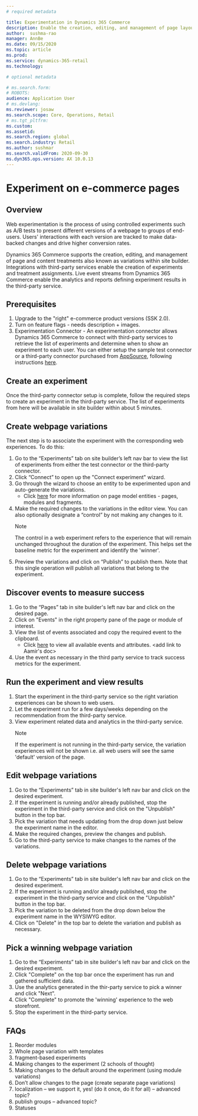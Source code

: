 ```yaml
---
# required metadata

title: Experimentation in Dynamics 365 Commerce
description: Enable the creation, editing, and management of page layout and content treatments in site builder. End-to-end experimentation support will be enabled for e-commerce pages, as well as entities within a page.
author:  sushma-rao 
manager: AnnBe
ms.date: 09/15/2020
ms.topic: article
ms.prod: 
ms.service: dynamics-365-retail
ms.technology: 

# optional metadata

# ms.search.form: 
# ROBOTS: 
audience: Application User
# ms.devlang: 
ms.reviewer: josaw
ms.search.scope: Core, Operations, Retail
# ms.tgt_pltfrm: 
ms.custom: 
ms.assetid: 
ms.search.region: global
ms.search.industry: Retail
ms.author: sushmar
ms.search.validFrom: 2020-09-30
ms.dyn365.ops.version: AX 10.0.13
---
```



# Experiment on e-commerce pages
## Overview
Web experimentation is the process of using controlled experiments such as A/B tests to present different versions of a webpage to groups of end-users. Users' interactions with each version are tracked to make data-backed changes and drive higher conversion rates.

Dynamics 365 Commerce supports the creation, editing, and management of page and content treatments also known as variations within site builder. Integrations with third-party services enable the creation of experiments and treatment assignments. Live event streams from Dynamics 365 Commerce enable the analytics and reports defining experiment results in the third-party service.

<Generate a hypothesis aimed at driving up conversions.>

## Prerequisites
1. Upgrade to the "right" e-commerce product versions (SSK 2.0).
1. Turn on feature flags - needs description + images.
1. Experimentation Connector - An experimentation connector allows Dynamics 365 Commerce to connect with third-party services to retrieve the list of experiments and determine when to show an experiment to each user. You can either setup the sample test connector or a third-party connector purchased from [AppSource](https://appsource.microsoft.com), following instructions [here](https://docs.microsoft.com/en-us/dynamics365/commerce/e-commerce-extensibility/connectors).

## Create an experiment
Once the third-party connector setup is complete, follow the required steps to create an experiment in the third-party service. The list of experiments from here will be available in site builder within about 5 minutes.

## Create webpage variations
The next step is to associate the experiment with the corresponding web experiences. To do this:
1. Go to the “Experiments” tab on site builder’s left nav bar to view the list of experiments from either the test connector or the third-party connector. 
1. Click “Connect” to open up the "Connect experiment" wizard.
1. Go through the wizard to choose an entity to be experimented upon and auto-generate the variations. 
    - Click [here](https://docs.microsoft.com/en-us/dynamics365/commerce/page-elements-overview) for more information on page model entities - pages, modules and fragments.
1. Make the required changes to the variations in the editor view. You can also optionally designate a “control” by not making any changes to it.
    > [!NOTE]
    > The control in a web experiment refers to the experience that will remain unchanged throughout the duration of the experiment. This helps set the baseline metric for the experiment and identify the 'winner'.
1. Preview the variations and click on “Publish” to publish them. Note that this single operation will publish all variations that belong to the experiment.

## Discover events to measure success
1. Go to the “Pages” tab in site builder's left nav bar and click on the desired page. 
1. Click on "Events" in the right property pane of the page or module of interest.
1. View the list of events associated and copy the required event to the clipboard.
    - Click [here](https://docs.microsoft.com) to view all available events and attributes. <add link to Aamir's doc> 
1. Use the event as necessary in the third party service to track success metrics for the experiment.

## Run the experiment and view results
1. Start the experiment in the third-party service so the right variation experiences can be shown to web users.
1. Let the experiment run for a few days/weeks depending on the recommendation from the third-party service.
1. View experiment related data and analytics in the third-party service.
    > [!NOTE]
    > If the experiment is not running in the third-party service, the variation experiences will not be shown i.e. all web users will see the same 'default' version of the page.

## Edit webpage variations
1. Go to the “Experiments” tab in site builder's left nav bar and click on the desired experiment. 
1. If the experiment is running and/or already published, stop the experiment in the third-party service and click on the "Unpublish" button in the top bar.
1. Pick the variation that needs updating from the drop down just below the experiment name in the editor.
1. Make the required changes, preview the changes and publish.
1. Go to the third-party service to make changes to the names of the variations.

## Delete webpage variations
1. Go to the “Experiments” tab in site builder's left nav bar and click on the desired experiment. 
1. If the experiment is running and/or already published, stop the experiment in the third-party service and click on the "Unpublish" button in the top bar.
1. Pick the variation to be deleted from the drop down below the experiment name in the WYSIWYG editor.
1. Click on "Delete" in the top bar to delete the variation and publish as necessary.

## Pick a winning webpage variation
1. Go to the “Experiments” tab in site builder's left nav bar and click on the desired experiment.
1. Click "Complete" on the top bar once the experiment has run and gathered sufficient data.
1. Use the analytics generated in the thir-party service to pick a winner and click "Next".
1. Click "Complete" to promote the 'winning' experience to the web storefront.
1. Stop the experiment in the third-party service.

## FAQs
1. Reorder modules 
1. Whole page variation with templates 
1. fragment-based experiments 
1. Making changes to the experiment (2 schools of thought) 
1. Making changes to the default around the experiment (using module variations) 
1. Don’t allow changes to the page (create separate page variations)  
1. localization – we support it, yes! (do it once, do it for all) – advanced topic? 
1. publish groups – advanced topic?  
1. Statuses
